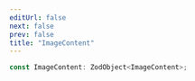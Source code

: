 ```yaml
---
editUrl: false
next: false
prev: false
title: "ImageContent"
---
```


```ts
const ImageContent: ZodObject<ImageContent>;
```
